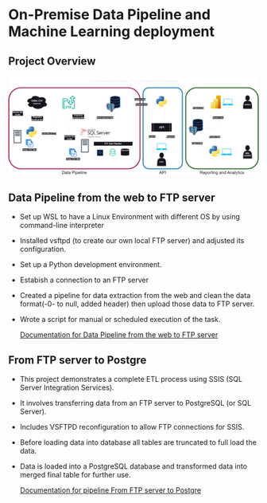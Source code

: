

# On-Premise Data Pipeline and Machine Learning deployment



## Project Overview

![Project Overview](/images/diagram.png)

## Data Pipeline from the web to FTP server

- Set up WSL to have a Linux Environment with different OS by using command-line interpreter
- Installed vsftpd (to create our own local FTP server) and adjusted its configuration.
- Set up a Python development environment.
- Estabish a connection to an FTP server 
- Created a pipeline for data extraction from the web and clean the data format(-0- to null, added header) then upload those data to FTP server.
- Wrote a script for manual or scheduled execution of the task.

    [Documentation for Data Pipeline from the web to FTP server](https://github.com/Miraiumxdd/on-premise-data-pipeline-ml-deployment/tree/main/Extract%20Transform%20and%20Load%20through%20FTP)

## From FTP server to Postgre

- This project demonstrates a complete ETL process using SSIS (SQL Server Integration Services).

- It involves transferring data from an FTP server to PostgreSQL (or SQL Server).

- Includes VSFTPD reconfiguration to allow FTP connections for SSIS.

- Before loading data into database all tables are truncated to full load the data. 

- Data is loaded into a PostgreSQL database and transformed data into merged final table for further use.

    [Documentation for pipeline From FTP server to Postgre](https://github.com/Miraiumxdd/on-premise-data-pipeline-ml-deployment/tree/main/ftptopostgre)










